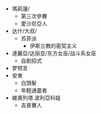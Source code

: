 + 瑪莉蓮/
    + 第三次參賽
    + 愛沙尼亞人
+ 达什/大叔/
    + 苏菲派
        + 伊斯兰教的密契主义
+ 達麗亞/达丽亚/东方女巫/战斗系女巫
    + 自創招式
+ 梦预言
+ 安東
    + 白頭髮
    + 年輕通靈者 
+ 維奧列塔.波利亞科娃
    + 吉普賽人

